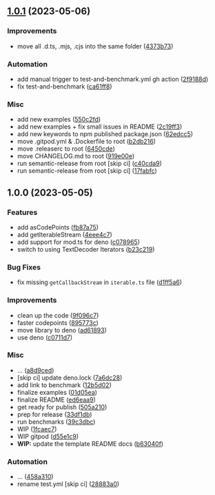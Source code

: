 ## [1.0.1](https://github.com/okikio/codepoint-iterator/compare/v1.0.0...v1.0.1) (2023-05-06)


### Improvements

* move all .d.ts, .mjs, .cjs into the same folder ([4373b73](https://github.com/okikio/codepoint-iterator/commit/4373b734d9872e50082d043a8754379b2892b684))


### Automation

* add manual trigger to test-and-benchmark.yml gh action ([2f9188d](https://github.com/okikio/codepoint-iterator/commit/2f9188d8b53f8535777f9a08375f955c9b71685a))
* fix test-and-benchmark ([ca61ff8](https://github.com/okikio/codepoint-iterator/commit/ca61ff8d87c92f6df11d254cc478444e928fe165))


### Misc

* add new examples ([550c2fd](https://github.com/okikio/codepoint-iterator/commit/550c2fda143f5e967d9d0f610b126736fb726cfe))
* add new examples + fix small issues in README ([2c19ff3](https://github.com/okikio/codepoint-iterator/commit/2c19ff3aa3f80a34d586a5b7f6befd048763b3d6))
* add new keywords to npm published package.json ([62edcc5](https://github.com/okikio/codepoint-iterator/commit/62edcc531c86dd1f210bd602f27b65575da8628f))
* move .gitpod.yml & .Dockerfile to root ([b2db216](https://github.com/okikio/codepoint-iterator/commit/b2db2160aafc76e71a2221c055b3eda9bc35b2ec))
* move .releaserc to root ([6450cde](https://github.com/okikio/codepoint-iterator/commit/6450cde3b69548528bc88229427f764b52999d57))
* move CHANGELOG.md to root ([919e00e](https://github.com/okikio/codepoint-iterator/commit/919e00e6f4763d86107a633d9ded001298fc9694))
* run semantic-release from root [skip ci] ([c40cda9](https://github.com/okikio/codepoint-iterator/commit/c40cda9c07e9cbc2709c8456a6e35a1aefa97483))
* run semantic-release from root [skip ci] ([17fabfc](https://github.com/okikio/codepoint-iterator/commit/17fabfc01f760650927d2b0fc22d356db3b580f9))

## 1.0.0 (2023-05-05)


### Features

* add asCodePoints ([fb87a75](https://github.com/okikio/codepoint-iterator/commit/fb87a75b0e273448d814b0e937a34c3d462260b7))
* add getIterableStream ([4eee4c7](https://github.com/okikio/codepoint-iterator/commit/4eee4c70b694c0f09883b262680536b41465a52b))
* add support for mod.ts for deno ([c078965](https://github.com/okikio/codepoint-iterator/commit/c078965139cace877caf9b66f531c4dc0e89583c))
* switch to using TextDecoder Iterators ([b23c219](https://github.com/okikio/codepoint-iterator/commit/b23c219f099790f8d7aa8dd694ac542da23b04b5))


### Bug Fixes

* fix missing `getCallbackStream` in `iterable.ts` file ([d1ff5a6](https://github.com/okikio/codepoint-iterator/commit/d1ff5a612ba75cec3c3331deea134dd7cacefc92))


### Improvements

* clean up the code ([9f096c7](https://github.com/okikio/codepoint-iterator/commit/9f096c77c77aee4d756d65baabaef7b117db99dd))
* faster codepoints ([895773c](https://github.com/okikio/codepoint-iterator/commit/895773cb7a194dee916225e76c769ce84185d379))
* move library to deno ([ad61893](https://github.com/okikio/codepoint-iterator/commit/ad61893d12d67ca5bcadf725949a93ae67ede53b))
* use deno ([c0711d7](https://github.com/okikio/codepoint-iterator/commit/c0711d7644054c12a19a6967026b4b003e0803c8))


### Misc

* ... ([a8d9ced](https://github.com/okikio/codepoint-iterator/commit/a8d9ced468dcc0bc5bc53a9ac6fd645834a19540))
* [skip ci] update deno.lock ([7a6dc28](https://github.com/okikio/codepoint-iterator/commit/7a6dc289d243eb50df69ed44bfa5c350b1cbec1e))
* add link to benchmark ([12b5d02](https://github.com/okikio/codepoint-iterator/commit/12b5d0227bbae7a448aea6ff1b1e686b61c36784))
* finalize examples ([01d05ea](https://github.com/okikio/codepoint-iterator/commit/01d05eac560e877ed19968d22075826677908184))
* finalize README ([ed6eaa9](https://github.com/okikio/codepoint-iterator/commit/ed6eaa9062a51970af0e9b43ff0afe08b1312c4d))
* get ready for publish ([505a210](https://github.com/okikio/codepoint-iterator/commit/505a21099669ae13ca891804334e3a1ed85c3199))
* prep for release ([33df1db](https://github.com/okikio/codepoint-iterator/commit/33df1db837ca44ca0757da88038e29874b97db27))
* run benchmarks ([39c3dbc](https://github.com/okikio/codepoint-iterator/commit/39c3dbcd44ca9956783d9fe8f7f6b63ff7a1de1d))
* WIP ([1fcaec7](https://github.com/okikio/codepoint-iterator/commit/1fcaec77e6f7cb8c9cbb1639725f115b01ef855b))
* WIP gitpod ([d55e1c9](https://github.com/okikio/codepoint-iterator/commit/d55e1c9ad9fd9562baa3703f4cbf80bad48b7afa))
* **WIP:** update the template README docs ([b63040f](https://github.com/okikio/codepoint-iterator/commit/b63040fcd6efbb5488f52bfe933095d49bd9d30e))


### Automation

* ... ([458a310](https://github.com/okikio/codepoint-iterator/commit/458a3104ae47fa50387e1a3448a5325bb43b2f5b))
* rename test.yml [skip ci] ([28883a0](https://github.com/okikio/codepoint-iterator/commit/28883a09d1d3eac75813f36a97020ca4c587c831))

